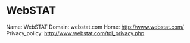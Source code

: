 
# WebSTAT

Name: WebSTAT
Domain: webstat.com
Home: http://www.webstat.com/
Privacy_policy: http://www.webstat.com/tpl_privacy.php
